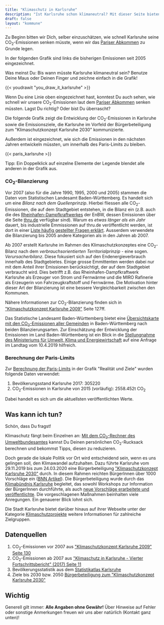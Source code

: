 ```yaml
---
title: "Klimaschutz in Karlsruhe"
description: "Ist Karlsruhe schon klimaneutral? Mit dieser Seite bieten wir interessierten KarlsruherInnen die Möglichkeit, sich schnell und einfach über Klimaschutz in Karlsruhe zu informieren."
draft: false
layout: "kommune"
---
```


Zu Beginn bitten wir Dich, selber einzuschätzen, wie schnell Karlsruhe seine
CO<sub>2</sub>-Emissionen senken müsste, wenn wir das [Pariser Abkommen](../../paris-limits) zu Grunde legen.

In der folgenden Grafik sind links die bisherigen Emissionen seit 2005 eingezeichnet.

Was meinst Du: Bis wann müsste Karlsruhe klimaneutral sein? Benutze Deine Maus oder Deinen Finger und zeichne einfach in die Grafik!

{{< youdrawit "you_draw_it_karlsruhe" >}}

Wenn Du eine Linie oben eingezeichnet hast, konntest Du auch sehen, wie schnell wir unsere CO<sub>2</sub>-Emissionen laut dem [Pariser Abkommen](../../paris-limits) senken müssten. Lagst Du richtig? Oder bist Du überrascht?

Die folgende Grafik zeigt die Entwicklung der CO<sub>2</sub>-Emissionen in Karlsruhe sowie die Emissionsziele, die Karlsruhe im Vorfeld der Bürgerbeteiligung zum "Klimaschutzkonzept Karlsruhe 2030" kommunizierte.

Außerdem ist eingezeichnet, wie sich die Emissionen in den nächsten Jahren entwickeln müssten, um innerhalb des Paris-Limits zu bleiben.

{{< paris_karlsruhe >}}

Tipp: Ein Doppelklick auf einzelne Elemente der Legende blendet alle anderen in der Grafik aus.

### CO<sub>2</sub>-Bilanzierung

Vor 2007 (also für die Jahre 1990, 1995, 2000 und 2005) stammen die Daten vom Statistischen Landesamt Baden-Württemberg. Es handelt sich um eine *Bilanz nach dem Quellenprinzip*.
Hierbei fliessen alle CO<sub>2</sub>-Emissionen, die auf dem Stadtgebiet entstehen, in die Bilanz ein (z.B. auch die des [Rheinhafen-Dampfkraftwerkes](https://de.wikipedia.org/wiki/Rheinhafen-Dampfkraftwerk_Karlsruhe) der EnBW, dessen Emissionen über die Seite [thru.de](https://www.thru.de/index.php?id=596&currentPag=0&src__resultlist=suche-betriebe&rbObereinheit=1&berichtsjahr=2017&betriebseinrichtung=&vertraulichkeit=2&plz=&ort=karlsruhe&haupttaetigkeit_schluessel=1&flusseinzugsgebiet_schluessel[0]=alle&flusseinzugsgebiet_schluessel[1]=100&flusseinzugsgebiet_schluessel[2]=950&flusseinzugsgebiet_schluessel[3]=500&flusseinzugsgebiet_schluessel[4]=300&flusseinzugsgebiet_schluessel[5]=700&flusseinzugsgebiet_schluessel[6]=600&flusseinzugsgebiet_schluessel[7]=200&flusseinzugsgebiet_schluessel[8]=961&flusseinzugsgebiet_schluessel[9]=965&flusseinzugsgebiet_schluessel[10]=400&eigentuemer_betreiber=&muttergesellschaft=&bs_00=00&bs_01=01&bs_02=02&bs_03=03&bs_04=04&bs_05=05&bs_06=06&bs_07=07&bs_08=08&bs_09=09&bs_10=10&bs_11=11&bs_12=12&bs_13=13&bs_14=14&bs_15=15&bs_16=16&branchengruppe=&taetigkeit=&nace-name=&nace-schluessel=&schadstoffgruppen=&schadstoff=&ks_0=alle&ks_1=1&ks_2=2&ks_3=3&ks_4=&bms_0=alle&bms_1=1&bms_2=2&bms_3=3&rbFrachtBerechnung=1&at_1=&at_2=&staat=&form__searchForm-page-id=429&betriebe__liste-id=603&betriebe__details-jahr=2017&betriebe__details-id=56912&cHash=12c90ef0af636f291ac77b5ec12f658f) verfügbar sind).
Warum es *etwas länger als ein Jahr* dauert, bis industrielle Emmissionen auf thru.de veröffentlicht werden, ist dort in einer [Liste häufig gestellter Fragen erklärt](https://www.thru.de/index.php?id=418#c1148).
Ausserdem verwendete die Bilanzierung bis 2005 andere Kategorien als in den Jahren ab 2007.

Ab 2007 erstellt Karlsruhe im Rahmen des Klimaschutzkonzeptes eine CO<sub>2</sub>-Bilanz nach dem *verbrauchsorientierten Territorialprinzip* - eine sogen. *Verursacherbilanz*.
Diese fokusiert sich auf den Endenergieverbrauch innerhalb des Stadtgebietes.
Einige grosse Emmittenten werden dabei nur mit dem Anteil ihrer Emissionen berücksichtigt, der auf dem Stadtgebiet verbraucht wird.
Dies betrifft z.B. das Rheinhafen-Dampfkraftwerk Karlsruhe als Erzeuger von Strom und Fernwärme und die MIRO Rafinerie als Erzeugerin von Fahrzeugkraftstoff und Fernwärme.
Die Motivation hinter dieser Art der Bilanzierung ist eine bessere Vergleichbarkeit zwischen den Kommunen.

Nähere Informationen zur CO<sub>2</sub>-Bilanzierung finden sich in ["Klimaschutzkonzept Karlsruhe 2009"](https://www.karlsruhe.de/b3/natur_und_umwelt/klimaschutz/klimakonzept/pdf_dateien/HF_sections/content/ZZmYk9MKZfe2na/Klimaschutzkonzept_Karlsruhe_2009.pdf) Seite 127ff.

Das Statistische Landesamt Baden-Württemberg bietet eine [Übersichtskarte mit den CO<sub>2</sub>-Emissionen aller Gemeinden](https://www.statistik-bw.de/Intermaptiv/?re=gemeinde&ags=08212000&i=18204&r=0&g=0001&afk=5&fkt=besetzung&fko=mittel) in Baden-Württemberg nach beiden Bilanzierungsarten.
Zur Einschätzung der Entwicklung der Emissionen im Land Baden-Württemberg ist ein Blick in die [Stellungnahme des Ministeriums für Umwelt, Klima und Energiewirtschaft](https://www.landtag-bw.de/files/live/sites/LTBW/files/dokumente/WP16/Drucksachen/6000/16_6083_D.pdf) auf eine Anfrage im Landtag vom 10.4.2019 hilfreich.

### Berechnung der Paris-Limits

Zur [Berechnung der Paris-Limits](../../paris-limits) in der Grafik "Realität und Ziele" wurden folgende Daten verwendet:

1. Bevölkerungsstand Karlsruhe 2017: 305220
2. CO<sub>2</sub>-Emissionen in Karlsruhe von 2015 (vorläufig): 2558.452t CO<sub>2</sub>

Dabei handelt es sich um die aktuellsten veröffentlichten Werte.

## Was kann ich tun?

Schön, dass Du fragst!

Klimaschutz fängt beim Einzelnen an: [Mit dem CO<sub>2</sub>-Rechner des Umweltbundesamtes](https://uba.co2-rechner.de/de_DE/) kannst Du Deinen persönlichen CO<sub>2</sub>-Rucksack berechnen und bekommst Tipps, diesen zu reduzieren.

Doch gerade die lokale Politik vor Ort wird entscheidend sein, wenn es uns gelingen soll, den Klimawandel aufzuhalten. Dazu führte Karlsruhe vom 29.11.2019 bis zum 24.03.2020 eine Bürgerbeteiligung ["Klimaschutzkonzept Karlsruhe 2030"](https://beteiligung.karlsruhe.de/content/bbv/details/90/) durch. In diesem Rahmen reichten BürgerInnen über 1000 Vorschläge ein ([BNN Artikel](https://bnn.de/lokales/karlsruhe/buerger-reichen-ueber-1-000-vorschlaege-ein-fuer-das-karlsruher-klimaschutzkonzept-2030)). Die Bürgerbeteiligung wurde durch das [Klimabündnis Karlsruhe](https://www.klimabuendnis-karlsruhe.de/) begleitet, das sowohl Workshops zur Information der BürgerInnen durchführte, als auch [neue Vorschläge erarbeitete und veröffentlichte](https://www.klimabuendnis-karlsruhe.de/klimaschutzkonzept-erarbeitete-antraege/). Die vorgeschlagenen Maßnahmen beinhalten viele Anregungen. Ein genauerer Blick lohnt sich.

Die Stadt Karlsruhe bietet darüber hinaus auf ihrer Webseite unter der Kategorie [Klimaschutzprojekte](https://www.karlsruhe.de/b3/natur_und_umwelt/klimaschutz/klimaprojekte.de) weitere Informationen für zahlreiche Zielgruppen.

## Datenquellen

1. CO<sub>2</sub>-Emissionen vor 2007 aus ["Klimaschutzkonzept Karlsruhe 2009" Seite 130](https://www.karlsruhe.de/b3/natur_und_umwelt/klimaschutz/klimakonzept/pdf_dateien/HF_sections/content/ZZmYk9MKZfe2na/Klimaschutzkonzept_Karlsruhe_2009.pdf)
2. CO<sub>2</sub>-Emissionen ab 2007 aus ["Klimaschutz in Karlsruhe - Vierter Fortschrittsbericht" (2017) Seite 11](https://www.karlsruhe.de/b3/natur_und_umwelt/klimaschutz/klimakonzept/pdf_dateien/HF_workingCopies/content/ZZmZibPOgg7v12/Vierter_Fortschrittsbericht_2017.pdf)
3. Bevölkerungsstatistik aus dem [Statistikatlas Karlsruhe](https://web3.karlsruhe.de/Stadtentwicklung/statistik/gizeh/index.html)
4. Ziele bis 2030 bzw. 2050 [Bürgerbeteiligung zum "Klimaschutzkonzept Karlsruhe 2030"](https://beteiligung.karlsruhe.de/content/bbv/details/90/)

## Wichtig

Generell gilt immer: **Alle Angaben ohne Gewähr!** Über Hinweise auf
Fehler oder sonstige Anmerkungen freuen wir uns aber natürlich (Kontakt ganz unten)!
